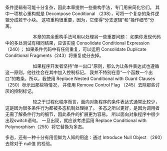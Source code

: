 条件逻辑有可能⼗分复杂，因此本章提供⼀些重构⼿法，专⻔⽤来简化它们。
其中⼀项核⼼重构就是 Decompose Conditional （238），可将⼀个复杂的条件逻辑分成若⼲⼩块。
这项重构很重要，因为，它使得“分⽀逻辑”和“操作细节”分离。

&emsp;&emsp;&emsp;&emsp;&emsp;&emsp;
本章的其余重构⼿法可⽤以处理另⼀些重要问题：
如果你发现代码中的多处测试有相同结果，应该实施 Consolidate Conditional Expression（240）；
如果条件代码中有任何重复，可以运⽤ Consolidate Duplicate Conditional Fragments（243）将重复成分去掉。

&emsp;&emsp;&emsp;&emsp;&emsp;&emsp;
如果程序开发者坚持“单⼀出口”原则，那么为让条件表达式也遵循这⼀原则，他往往会在其中加⼊控制标记。
我并不特别在意“⼀个函数⼀个出口”的教条，所以，我使⽤ Replace Nested Conditional with Guard Clauses （250）标⽰出那些特情况， 并使⽤ Remove Control Flag （245）去除那些讨厌的控制标记。

&emsp;&emsp;&emsp;&emsp;&emsp;&emsp;
较之于过程化程序⽽⾔，⾯向对象程序的条件表达式通常⽐较少，这是因为很多条件⾏为都被多态机制处理掉了。
多态之所以更好，是因为调⽤者⽆需了解条件⾏为的细节，因此条件的扩展更为容易。
所以⾯向对象程序中很少出现switch语句。
⼀旦出现，就应该考虑运⽤ Replace Conditional with Polymorphism（255）将它替換为多态。

多态，还有⼀种⼗分有⽤但鲜为⼈知的⽤途：通过 Introduce Null Object （260）去除对于 null值 的检验。